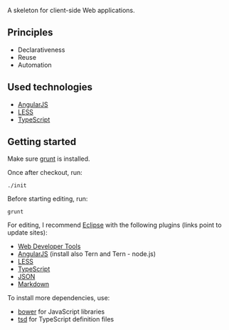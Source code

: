 A skeleton for client-side Web applications.

## Principles

* Declarativeness
* Reuse
* Automation

## Used technologies

* [AngularJS](http://angularjs.org)
* [LESS](http://lesscss.org)
* [TypeScript](http://www.typescriptlang.org)

## Getting started

Make sure [grunt](http://gruntjs.com) is installed.

Once after checkout, run:

	./init

Before starting editing, run:

	grunt

For editing, I recommend [Eclipse](http://www.eclipse.org/downloads) with the following plugins (links point to update sites):

* [Web Developer Tools](http://download.eclipse.org/releases/kepler)
* [AngularJS](http://oss.opensagres.fr/angularjs-eclipse/1.0.0-SNAPSHOT) (install also Tern and Tern - node.js)
* [LESS](http://www.normalesup.org/~simonet/soft/ow/update)
* [TypeScript](http://eclipse-update.palantir.com/eclipse-typescript)
* [JSON](https://bitbucket.org/denmiroch/jsontools/src/default/JsonSite)
* [Markdown](http://www.winterwell.com/software/updatesite)

To install more dependencies, use:

* [bower](http://bower.io) for JavaScript libraries
* [tsd](http://definitelytyped.github.io/tsd) for TypeScript definition files